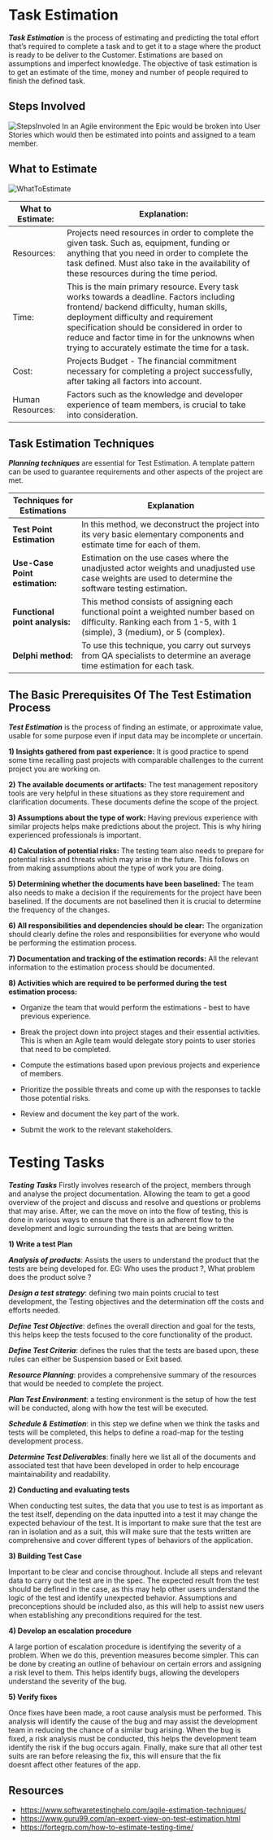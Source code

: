 # Task Estimation 

**_Task Estimation_** is the process of estimating and predicting the total effort that’s required to complete a task and to get it to a stage where the product is ready to be deliver to the Customer. Estimations are based on assumptions and imperfect knowledge. The objective of task estimation is to get an estimate of the time, money and number of people required to finish the defined task. 

## Steps Involved

![StepsInvoled](task-estimation-step.png)
  In an Agile environment the Epic would be broken into User Stories which would then be estimated into points and assigned to a team member.  

## What to Estimate

![WhatToEstimate](what_to_estimate.png)

 What to Estimate: | Explanation: 
-------------- | -------------
Resources:  |  Projects need resources in order to complete the given task. Such as, equipment, funding or anything that you need in order to complete the task defined. Must also take in the availability of these resources during the time period.
Time:  | This is the main primary resource. Every task works towards a deadline. Factors including frontend/ backend difficulty, human skills, deployment difficulty and requirement specification should be considered in order to reduce and factor time in for the unknowns when trying to accurately estimate the time for a task.
Cost:    | Projects Budget - The financial commitment necessary for completing a project successfully, after taking all factors into account. 
Human Resources:    | Factors such as the knowledge and developer experience of team members, is crucial to take into consideration.


## Task Estimation Techniques 

**_Planning techniques_** are essential for Test Estimation. A template pattern can be used to guarantee requirements and other aspects of the project are met. 


**Techniques for Estimations** |**Explanation**
------------ | -------------
 **Test Point Estimation** |  In this method, we deconstruct the project into its very basic elementary components and estimate time for each of them. 
**Use-Case Point estimation:** |  Estimation on the use cases where the unadjusted actor weights and unadjusted use case weights are used to determine the software testing estimation. 
 **Functional point analysis:**    |  This method consists of assigning each functional point a weighted number based on difficulty. Ranking each from 1-5, with 1 (simple), 3 (medium), or 5 (complex).  
 **Delphi method:**    | To use this technique, you carry out surveys from QA specialists to determine an average time estimation for each task.
 
 

## The Basic Prerequisites Of The Test Estimation Process

**_Test Estimation_** is the process of finding an estimate, or approximate value, usable for some purpose even if input data may be incomplete or uncertain. 

 
**1) Insights gathered from past experience:** It is good practice to spend some time recalling past projects with comparable challenges to the current project you are working on. 


**2) The available documents or artifacts:** The test management repository tools are very helpful in these situations as they store requirement and clarification documents. These documents define the scope of the project. 


**3) Assumptions about the type of work:** Having previous experience with similar projects helps make predictions about the project. This is why hiring experienced professionals is important. 
 

**4) Calculation of potential risks:** The testing team also needs to prepare for potential risks and threats which may arise in the future. This follows on from making assumptions about the type of work you are doing. 


**5) Determining whether the documents have been baselined:** The team also needs to make a decision if the requirements for the project have been baselined. If the documents are not baselined then it is crucial to determine the frequency of the changes. 


**6) All responsibilities and dependencies should be clear:** The organization should clearly define the roles and responsibilities for everyone who would be performing the estimation process. 


**7) Documentation and tracking of the estimation records:** All the relevant information to the estimation process should be documented. 
 

**8) Activities which are required to be performed during the test estimation process:** 

- Organize the team that would perform the estimations - best to have previous experience. 

- Break the project down into project stages and their essential activities. This is when an Agile team would delegate story points to user stories that need to be completed. 

- Compute the estimations based upon previous projects and experience of members. 

- Prioritize the possible threats and come up with the responses to tackle those potential risks. 

- Review and document the key part of the work. 

- Submit the work to the relevant stakeholders. 

# Testing Tasks
**_Testing Tasks_**  Firstly involves research of the project, members through and analyse the project documentation. Allowing the team to get a good overview of the project and discuss and resolve and questions or problems that may arise. After, we can the move on into the flow of testing, this is done in various ways to ensure that there is an adherent flow to the development and logic surrounding the tests that are being written.

**1) Write a test Plan**

***Analysis of products***: Assists the users to understand the product that the tests are being developed for. EG: Who uses the product ?, What problem does the product solve ?

***Design a test strategy***: defining two main points crucial to test development, the Testing objectives and the determination off the costs and efforts needed.

***Define Test Objective***: defines the overall direction and goal for the tests, this helps keep the tests focused to the core functionality of the product.

***Define Test Criteria***: defines the rules that the tests are based upon, these rules can either be Suspension based or Exit based.

***Resource Planning***: provides a comprehensive summary of the resources that would be needed to complete the project.

***Plan Test Environment***: a testing environment is the setup of how the test will be conducted, along with how the test will be executed.

***Schedule & Estimation***: in this step we define when we think the tasks and tests will be completed, this helps to define a road-map for the testing development process.

***Determine Test Deliverables***: finally here we list all of the documents and associated test that have been developed in order to help encourage maintainability and readability.

**2) Conducting and evaluating tests**

When conducting test suites, the data that you use to test is as important as the test itself, depending on the data inputted into a test it may change the expected behaviour of the test. It is important to make sure that the test are ran in isolation and as a suit, this will make sure that the tests written are comprehensive and cover different types of behaviors of the application.
    
**3) Building Test Case**

Important to be clear and concise throughout. Include all steps and relevant data to carry out the test are in the spec. The expected result from the test should be defined in the case, as this may help other users understand the logic of the test and identify unexpected behavior. Assumptions and preconceptions should be included also, as this will help to assist new users when establishing any preconditions required for the test. 

**4) Develop an escalation procedure**

A large portion of escalation procedure is identifying the severity of a problem. When we do this, prevention measures become simpler. This can be done by creating an outline of behaviour on certain errors and assigning a risk level to them. This helps identify bugs, allowing the developers understand the severity of the bug. 

**5) Verify fixes**

Once fixes have been made, a root cause analysis must be performed. This analysis will identify the cause of the bug and may assist the development team in reducing the chance of a similar bug arising. When the bug is fixed, a risk analysis must be conducted, this helps the development team identify the risk if the bug occurs again. Finally, make sure that all other test suits are ran before releasing the fix, this will ensure that the fix doesnt affect other features of the app.

## Resources
- https://www.softwaretestinghelp.com/agile-estimation-techniques/ 
- https://www.guru99.com/an-expert-view-on-test-estimation.html 
- https://fortegrp.com/how-to-estimate-testing-time/